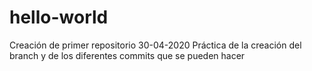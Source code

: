 # hello-world
Creación de primer repositorio 30-04-2020
Práctica de la creación del branch y de los diferentes commits que se pueden hacer 
